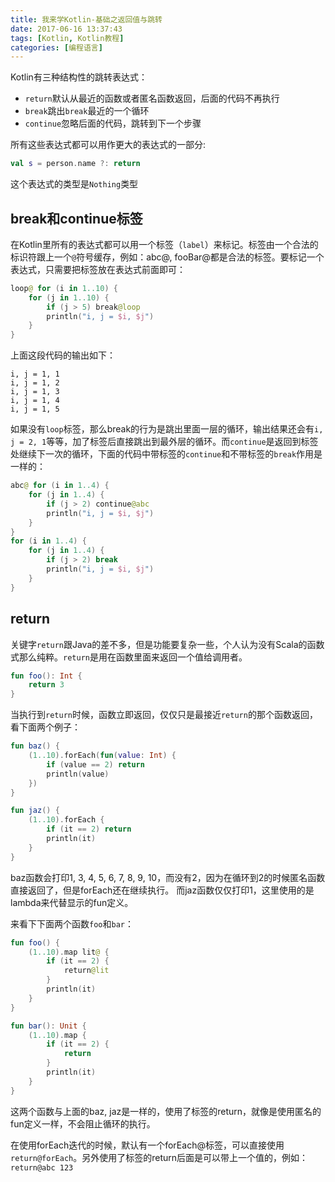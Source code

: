 ```yaml
---
title: 我来学Kotlin-基础之返回值与跳转
date: 2017-06-16 13:37:43
tags: [Kotlin, Kotlin教程]
categories: [编程语言]
---
```


Kotlin有三种结构性的跳转表达式：

- `return`默认从最近的函数或者匿名函数返回，后面的代码不再执行
- `break`跳出`break`最近的一个循环
- `continue`忽略后面的代码，跳转到下一个步骤

<!-- more -->

所有这些表达式都可以用作更大的表达式的一部分:

```Kotlin
val s = person.name ?: return
```

这个表达式的类型是`Nothing`类型

## break和continue标签

在Kotlin里所有的表达式都可以用一个标签（`label`）来标记。标签由一个合法的标识符跟上一个`@`符号缓存，例如：abc@, fooBar@都是合法的标签。要标记一个表达式，只需要把标签放在表达式前面即可：

```Kotlin
loop@ for (i in 1..10) {
    for (j in 1..10) {
        if (j > 5) break@loop
        println("i, j = $i, $j")
    }
}
```

上面这段代码的输出如下：

```
i, j = 1, 1
i, j = 1, 2
i, j = 1, 3
i, j = 1, 4
i, j = 1, 5
```

如果没有`loop`标签，那么break的行为是跳出里面一层的循环，输出结果还会有`i, j = 2, 1`等等，加了标签后直接跳出到最外层的循环。而`continue`是返回到标签处继续下一次的循环，下面的代码中带标签的`continue`和不带标签的`break`作用是一样的：

```Kotlin
abc@ for (i in 1..4) {
    for (j in 1..4) {
        if (j > 2) continue@abc
        println("i, j = $i, $j")
    }
}
for (i in 1..4) {
    for (j in 1..4) {
        if (j > 2) break
        println("i, j = $i, $j")
    }
}
```

## return

关键字`return`跟Java的差不多，但是功能要复杂一些，个人认为没有Scala的函数式那么纯粹。`return`是用在函数里面来返回一个值给调用者。

```Kotlin
fun foo(): Int {
    return 3
}
```

当执行到`return`时候，函数立即返回，仅仅只是最接近`return`的那个函数返回，看下面两个例子：

```Kotlin
fun baz() {
    (1..10).forEach(fun(value: Int) {
        if (value == 2) return
        println(value)
    })
}

fun jaz() {
    (1..10).forEach {
        if (it == 2) return
        println(it)
    }
}
```

baz函数会打印1, 3, 4, 5, 6, 7, 8, 9, 10，而没有2，因为在循环到2的时候匿名函数直接返回了，但是forEach还在继续执行。
而jaz函数仅仅打印1，这里使用的是lambda来代替显示的fun定义。

来看下下面两个函数`foo`和`bar`：

```Kotlin
fun foo() {
    (1..10).map lit@ {
        if (it == 2) {
            return@lit
        }
        println(it)
    }
}

fun bar(): Unit {
    (1..10).map {
        if (it == 2) {
            return
        }
        println(it)
    }
}
```

这两个函数与上面的baz, jaz是一样的，使用了标签的return，就像是使用匿名的fun定义一样，不会阻止循环的执行。

在使用forEach迭代的时候，默认有一个forEach@标签，可以直接使用`return@forEach`。另外使用了标签的return后面是可以带上一个值的，例如：`return@abc 123`
